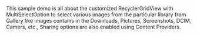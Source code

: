 This sample demo is all about the customized RecyclerGridView with MultiSelectOption to select various images from the particular library from Gallery like images contains in the Downloads, Pictures, Screenshots, DCIM, Camers, etc.,
Sharing options are also enabled using Content Providers. 
